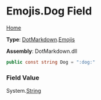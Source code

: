 # Emojis\.Dog Field

[Home](../../../README.md)

**Type**: [DotMarkdown](../../README.md)\.[Emojis](../README.md)

**Assembly**: DotMarkdown\.dll

```csharp
public const string Dog = ":dog:"
```

### Field Value

System\.[String](https://docs.microsoft.com/en-us/dotnet/api/system.string)